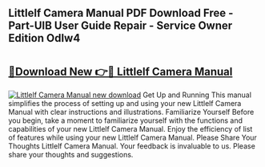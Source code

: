 ## Littlelf Camera Manual PDF Download Free - Part-UIB User Guide Repair - Service Owner Edition OdIw4

# <h2><a href="http://bc27512.oget.top/?id=Littlelf+Camera+Manual">🔗Download New 👉🔴 Littlelf Camera Manual</a></h2>

[![Littlelf Camera Manual new download](https://i.imgur.com/5g1atiW.png)](http://bc27512.oget.top/?id=Littlelf+Camera+Manual)
Get Up and Running This manual simplifies the process of setting up and using your new Littlelf Camera Manual with clear instructions and illustrations. Familiarize Yourself Before you begin, take a moment to familiarize yourself with the functions and capabilities of your new Littlelf Camera Manual. Enjoy the efficiency of list of features while using your new Littlelf Camera Manual. Please Share Your Thoughts Littlelf Camera Manual. Your feedback is invaluable to us. Please share your thoughts and suggestions.
